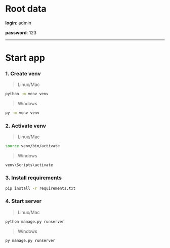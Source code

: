# Root data
**login**: admin

**password**: 123

---
# Start app
### 1. Create venv
> Linux/Mac
```bash
python -m venv venv
```

>Windows
```bash
py -m venv venv
```


### 2. Activate venv
> Linux/Mac
```bash
source venv/bin/activate
```

>Windows
```shell
venv\Scripts\activate
```

  
### 3. Install requirements
```bash
pip install -r requirements.txt
```


### 4. Start server
> Linux/Mac
```bash
python manage.py runserver
```

>Windows
```shell
py manage.py runserver
```